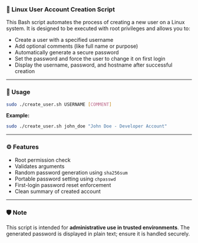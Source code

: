### 🔐 Linux User Account Creation Script

This Bash script automates the process of creating a new user on a Linux system. It is designed to be executed with root privileges and allows you to:

* Create a user with a specified username
* Add optional comments (like full name or purpose)
* Automatically generate a secure password
* Set the password and force the user to change it on first login
* Display the username, password, and hostname after successful creation

---

### 📂 Usage

```bash
sudo ./create_user.sh USERNAME [COMMENT]
```

**Example:**

```bash
sudo ./create_user.sh john_doe "John Doe - Developer Account"
```

---

### ⚙️ Features

* Root permission check
* Validates arguments
* Random password generation using `sha256sum`
* Portable password setting using `chpasswd`
* First-login password reset enforcement
* Clean summary of created account

---

### 🛡️ Note

This script is intended for **administrative use in trusted environments**. The generated password is displayed in plain text; ensure it is handled securely.
